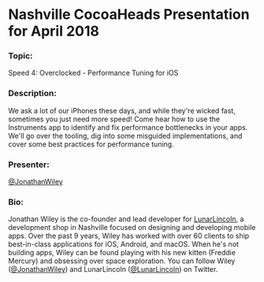 # Nashville CocoaHeads Presentation for April 2018

### Topic:
Speed 4: Overclocked - Performance Tuning for iOS

### Description:
We ask a lot of our iPhones these days, and while they're wicked fast, sometimes you just need more speed! Come hear how to use the Instruments app to identify and fix performance bottlenecks in your apps. We'll go over the tooling, dig into some misguided implementations, and cover some best practices for performance tuning.

### Presenter:
[@JonathanWiley](https://twitter.com/jonathanwiley)

### Bio:
Jonathan Wiley is the co-founder and lead developer for [LunarLincoln](https://lunarlincoln.com), a development shop in Nashville focused on designing and developing mobile apps. Over the past 9 years, Wiley has worked with over 60 clients to ship best-in-class applications for iOS, Android, and macOS. When he's not building apps, Wiley can be found playing with his new kitten (Freddie Mercury) and obsessing over space exploration. You can follow Wiley ([@JonathanWiley](https://twitter.com/jonathanwiley)) and LunarLincoln ([@LunarLincoln](https://twitter.com/lunarlincoln)) on Twitter.
